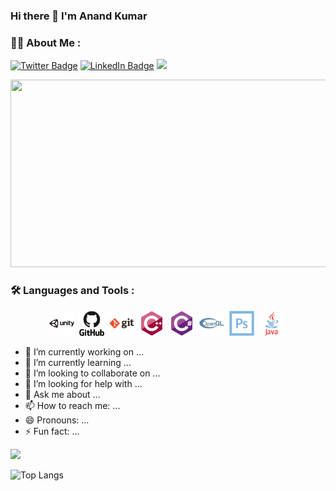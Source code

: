 ### Hi there 👋 I'm Anand Kumar

### :technologist: About Me :
[![Twitter Badge](https://img.shields.io/badge/twitter-%231DA1F2.svg?&style=for-the-badge&logo=twitter&logoColor=white)](https://twitter.com/And_K03)
[![LinkedIn Badge](https://img.shields.io/badge/linkedin-%231DA1F2.svg?&style=for-the-badge&logo=Linkedin&logoColor=white)](https://www.linkedin.com/in/anand-kumar-003/)
![](https://komarev.com/ghpvc/?username=your-github-kanand003&style=for-the-badge&color=red)
<div align="center">
  <img src="https://media.giphy.com/media/dWesBcTLavkZuG35MI/giphy.gif" width="600" height="300"/>
</div>

### :hammer_and_wrench: Languages and Tools :
<div align="center">
  <img src="https://github.com/devicons/devicon/blob/master/icons/unity/unity-original-wordmark.svg" title="Unity" alt="Unity" width="40" height="40"/>&nbsp;
  <img src="https://github.com/devicons/devicon/blob/master/icons/github/github-original-wordmark.svg" title="GitHub" **alt="GitHub" width="40" height="40"/>&nbsp;
  <img src="https://github.com/devicons/devicon/blob/master/icons/git/git-original-wordmark.svg" title="Git" **alt="Git" width="40" height="40"/>&nbsp;
  <img src="https://github.com/devicons/devicon/blob/master/icons/cplusplus/cplusplus-original.svg" title="C++" alt="C++" width="40" height="40"/>&nbsp;
  <img src="https://github.com/devicons/devicon/blob/master/icons/csharp/csharp-original.svg" title="C#" alt="C#" width="40" height="40"/>&nbsp;
  <img src="https://github.com/devicons/devicon/blob/master/icons/opengl/opengl-original.svg" title="OpenGL" alt="OpenGL" width="40" height="40"/>&nbsp;
  <img src="https://github.com/devicons/devicon/blob/master/icons/photoshop/photoshop-line.svg" title="Photshop" alt="Photoshop" width="40" height="40"/>&nbsp;
  <img src="https://github.com/devicons/devicon/blob/master/icons/java/java-original-wordmark.svg" title="Java" alt="Java" width="40" height="40"/>&nbsp;
</div>

- 🔭 I’m currently working on ...
- 🌱 I’m currently learning ...
- 👯 I’m looking to collaborate on ...
- 🤔 I’m looking for help with ...
- 💬 Ask me about ...
- 📫 How to reach me: ...
- 😄 Pronouns: ...
- ⚡ Fun fact: ...


<img height="180em" src="https://github-readme-stats.vercel.app/api?username=kanand003&&layout=compact&theme=vision-friendly-dark&show_icons=true&hide_border=true&&count_private=true&include_all_commits=true" />

![Top Langs](https://github-readme-stats.vercel.app/api/top-langs/?username=kanand003&layout=compact&theme=vision-friendly-dark)
